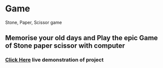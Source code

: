 # Game
Stone, Paper, Scissor game


## Memorise your old days and Play the epic Game of Stone paper scissor with computer


### [Click Here](https://cybersaiyam.github.io/Game/) live demonstration of project

